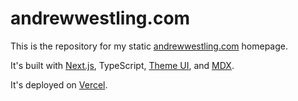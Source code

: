 # andrewwestling.com

This is the repository for my static [andrewwestling.com](http://andrewwestling.com) homepage.

It's built with [Next.js](https://nextjs.org/nextjs.com), TypeScript, [Theme UI](https://theme-ui.com/), and [MDX](https://mdxjs.com/).

It's deployed on [Vercel](https://vercel.com/).
